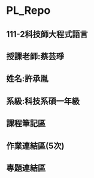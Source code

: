 # PL_Repo

## 111-2科技師大程式語言
## 授課老師:蔡芸琤
## 姓名:許承胤
## 系級:科技系碩一年級


## 課程筆記區

## 作業連結區(5次)


## 專題連結區
